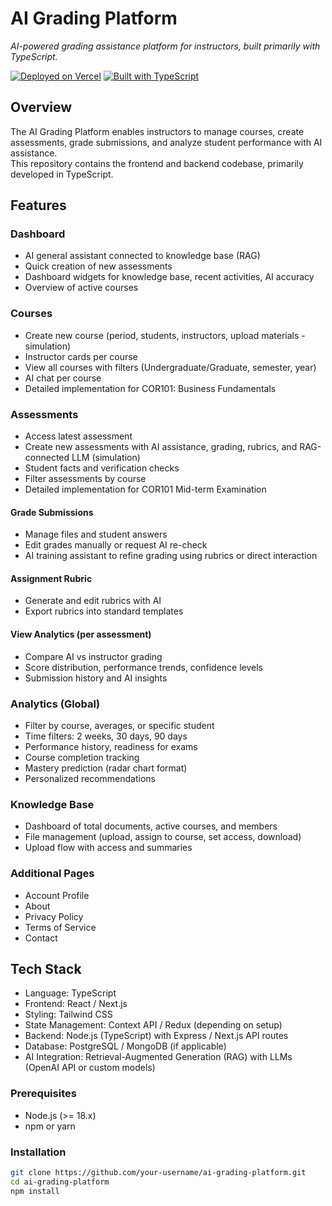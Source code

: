 # AI Grading Platform

*AI-powered grading assistance platform for instructors, built primarily with TypeScript.*

[![Deployed on Vercel](https://img.shields.io/badge/Deployed%20on-Vercel-black?style=for-the-badge&logo=vercel)](https://vercel.com/saddamgea-bots-projects/v0-smu-grading-platform)
[![Built with TypeScript](https://img.shields.io/badge/Built%20with-TypeScript-3178c6?style=for-the-badge&logo=typescript&logoColor=white)](https://www.typescriptlang.org/)

## Overview

The AI Grading Platform enables instructors to manage courses, create assessments, grade submissions, and analyze student performance with AI assistance.  
This repository contains the frontend and backend codebase, primarily developed in TypeScript.

## Features

### Dashboard
- AI general assistant connected to knowledge base (RAG)
- Quick creation of new assessments
- Dashboard widgets for knowledge base, recent activities, AI accuracy
- Overview of active courses

### Courses
- Create new course (period, students, instructors, upload materials - simulation)
- Instructor cards per course
- View all courses with filters (Undergraduate/Graduate, semester, year)
- AI chat per course
- Detailed implementation for COR101: Business Fundamentals

### Assessments
- Access latest assessment
- Create new assessments with AI assistance, grading, rubrics, and RAG-connected LLM (simulation)
- Student facts and verification checks
- Filter assessments by course
- Detailed implementation for COR101 Mid-term Examination

#### Grade Submissions
- Manage files and student answers
- Edit grades manually or request AI re-check
- AI training assistant to refine grading using rubrics or direct interaction

#### Assignment Rubric
- Generate and edit rubrics with AI
- Export rubrics into standard templates

#### View Analytics (per assessment)
- Compare AI vs instructor grading
- Score distribution, performance trends, confidence levels
- Submission history and AI insights

### Analytics (Global)
- Filter by course, averages, or specific student
- Time filters: 2 weeks, 30 days, 90 days
- Performance history, readiness for exams
- Course completion tracking
- Mastery prediction (radar chart format)
- Personalized recommendations

### Knowledge Base
- Dashboard of total documents, active courses, and members
- File management (upload, assign to course, set access, download)
- Upload flow with access and summaries

### Additional Pages
- Account Profile
- About
- Privacy Policy
- Terms of Service
- Contact

## Tech Stack
- Language: TypeScript
- Frontend: React / Next.js
- Styling: Tailwind CSS
- State Management: Context API / Redux (depending on setup)
- Backend: Node.js (TypeScript) with Express / Next.js API routes
- Database: PostgreSQL / MongoDB (if applicable)
- AI Integration: Retrieval-Augmented Generation (RAG) with LLMs (OpenAI API or custom models)

### Prerequisites
- Node.js (>= 18.x)
- npm or yarn

### Installation
```bash
git clone https://github.com/your-username/ai-grading-platform.git
cd ai-grading-platform
npm install
